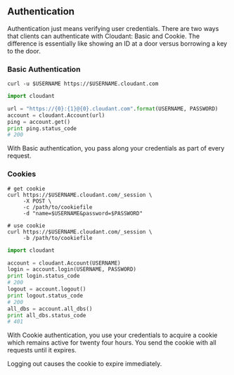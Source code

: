 ## Authentication

Authentication just means verifying user credentials. There are two ways that clients can authenticate with Cloudant: Basic and Cookie. The difference is essentially like showing an ID at a door versus borrowing a key to the door.

### Basic Authentication

```shell
curl -u $USERNAME https://$USERNAME.cloudant.com
```

```python
import cloudant

url = "https://{0}:{1}@{0}.cloudant.com".format(USERNAME, PASSWORD)
account = cloudant.Account(url)
ping = account.get()
print ping.status_code
# 200
```

With Basic authentication, you pass along your credentials as part of every request.

### Cookies

```shell
# get cookie
curl https://$USERNAME.cloudant.com/_session \
     -X POST \
     -c /path/to/cookiefile
     -d "name=$USERNAME&password=$PASSWORD"

# use cookie
curl https://$USERNAME.cloudant.com/_session \
     -b /path/to/cookiefile
```

```python
import cloudant

account = cloudant.Account(USERNAME)
login = account.login(USERNAME, PASSWORD)
print login.status_code
# 200
logout = account.logout()
print logout.status_code
# 200
all_dbs = account.all_dbs()
print all_dbs.status_code
# 401
```

With Cookie authentication, you use your credentials to acquire a cookie which remains active for twenty four hours. You send the cookie with all requests until it expires.

Logging out causes the cookie to expire immediately.
